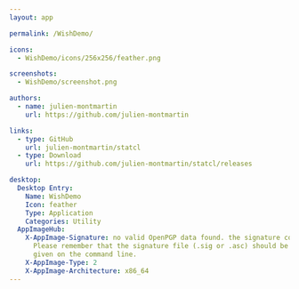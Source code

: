 ```yaml
---
layout: app

permalink: /WishDemo/

icons:
  - WishDemo/icons/256x256/feather.png

screenshots:
  - WishDemo/screenshot.png

authors:
  - name: julien-montmartin
    url: https://github.com/julien-montmartin

links:
  - type: GitHub
    url: julien-montmartin/statcl
  - type: Download
    url: https://github.com/julien-montmartin/statcl/releases

desktop:
  Desktop Entry:
    Name: WishDemo
    Icon: feather
    Type: Application
    Categories: Utility
  AppImageHub:
    X-AppImage-Signature: no valid OpenPGP data found. the signature could not be verified.
      Please remember that the signature file (.sig or .asc) should be the first file
      given on the command line.
    X-AppImage-Type: 2
    X-AppImage-Architecture: x86_64
---
```

